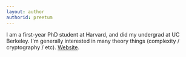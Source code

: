 ```yaml
---
layout: author
authorid: preetum
---
```


I am a first-year PhD student at Harvard, and did my undergrad at UC Berkeley.
I'm generally interested in many theory things (complexity / cryptography /
etc).
[Website](http://preetum.nakkiran.org/).
